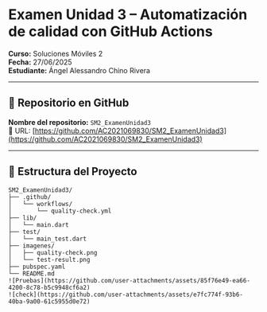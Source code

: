 # Examen Unidad 3 – Automatización de calidad con GitHub Actions

**Curso:** Soluciones Móviles 2  
**Fecha:** 27/06/2025  
**Estudiante:** Ángel Alessandro Chino Rivera  

---

## 📂 Repositorio en GitHub

**Nombre del repositorio:** `SM2_ExamenUnidad3`  
🔗 URL: [https://github.com/AC2021069830/SM2_ExamenUnidad3](https://github.com/AC2021069830/SM2_ExamenUnidad3)

---

## 📁 Estructura del Proyecto

```plaintext
SM2_ExamenUnidad3/
├── .github/
│   └── workflows/
│       └── quality-check.yml
├── lib/
│   └── main.dart
├── test/
│   └── main_test.dart
├── imagenes/
│   ├── quality-check.png
│   └── test-result.png
├── pubspec.yaml
└── README.md
![Pruebas](https://github.com/user-attachments/assets/85f76e49-ea66-4200-8c78-b5c9948cf6a2)
![check](https://github.com/user-attachments/assets/e7fc774f-93b6-40ba-9a00-61c5955d0e72)
